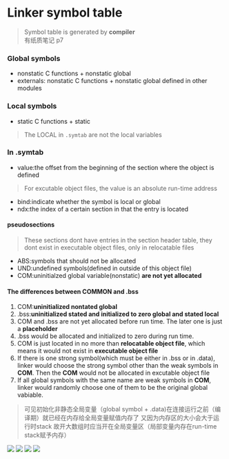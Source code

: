 # Linker symbol table
> Symbol table is generated by **compiler**  
> 有纸质笔记 p7

### Global symbols
* nonstatic C functions + nonstatic global
* externals: nonstatic C functions + nonstatic global defined in other modules

### Local symbols
* static C functions + static
> The LOCAL in `.symtab` are not the local variables

### In .symtab
* value:the offset from the beginning of the section where the object is defined
> For excutable object files, the value is an absolute run-time address

* bind:indicate whether the symbol is local or global
* ndx:the index of a certain section in that the entry is located

#### pseudosections
> These sections dont have entries in the section header table, they dont exist in executable object files, only in relocatable files

* ABS:symbols that should not be allocated
* UND:undefined symbols(defined in outside of this object file)
* COM:uninitialzed global variable(nonstatic) **are not yet allocated**

#### The differences between COMMON and .bss
1. COM:**uninitialized nontated global**
2. .bss:**uninitialized stated and initialized to zero global and stated local**
3. COM and .bss are not yet allocated before run time. The later one is just a **placeholder**
4. .bss would be allocated and initialized to zero during run time.
5. COM is just located in no more than **relocatable object file**, which means it would not exist in **executable object file**
6. If there is one strong symbol(which must be either in .bss or in .data), linker would choose the strong symbol other than the weak symbols in **COM**. Then the **COM** would not be allocated in excutable object file
7. If all global symbols with the same name are weak symbols in **COM**, linker would randomly choose one of them to be the original global vabiable.

> 可见初始化非静态全局变量（global symbol + .data)在连接运行之前（编译期）就已经在内存给全局变量赋值内存了 又因为内存区的大小会大于运行时stack 故开大数组时应当开在全局变量区（局部变量内存在run-time stack赋予内存）

![](/Users/administrator/Documents/CSAPP_Study/photo/截屏2019-12-06下午12.27.05.png)
![](/Users/administrator/Documents/CSAPP_Study/photo/截屏2019-12-06下午12.28.57.png)
![](/Users/administrator/Documents/CSAPP_Study/photo/截屏2019-12-06下午12.29.03.png)
![](/Users/administrator/Documents/CSAPP_Study/photo/截屏2019-12-06下午12.29.12.png)
